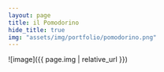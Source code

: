 ```yaml
---
layout: page
title: il Pomodorino
hide_title: true
img: "assets/img/portfolio/pomodorino.png"
---
```


![image]({{ page.img | relative_url }})

